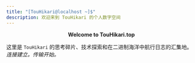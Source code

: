 ```yaml
---
title: "[TouHikari@localhost ~]$"
description: 欢迎来到 TouHikari 的个人数字空间
---
```


<p style="text-align: center;"><strong>Welcome to TouHikari.top</strong></p>

这里是 `TouHikari` 的思考碎片、技术探索和在二进制海洋中航行日志的汇集地。  
_连接建立。传输开始。_

